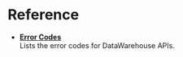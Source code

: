# Reference

 

 

-   **[Error Codes](../reference/c_error.md)**  
Lists the error codes for DataWarehouse APIs.

